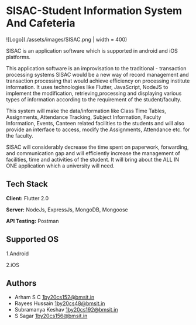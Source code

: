 # SISAC-Student Information System And Cafeteria

![Logo](./assets/images/SISAC.png | width = 400)

SISAC is an application software which is supported in android and iOS platforms.

This application software is an improvisation to the traditional - transaction processing systems
SISAC would be a new way of record management and transaction processing that would
achieve efficiency on processing institute information. It uses technologies like Flutter,
JavaScript, NodeJS to implement the modification, retrieving,processing and displaying various types of information according to the requirement of the
student/faculty.

This system will make the data/information like Class Time Tables,
Assignments, Attendance Tracking, Subject Information, Faculty Information, Events,
Canteen related facilities to the students and will also provide an interface to access, modify
the Assignments, Attendance etc. for the faculty.

SISAC will considerably decrease the time spent on paperwork, forwarding, and
communication gap and will efficiently increase the management of facilities, time and
activities of the student. It will bring about the ALL IN ONE application which a university
will need.

## Tech Stack

**Client:** Flutter 2.0

**Server:** NodeJs, ExpressJs, MongoDB, Mongoose

**API Testing:** Postman

## Supported OS

1.Android

2.iOS

## Authors

- Arham S C 1by20cs152@bmsit.in
- Rayees Hussain 1by20cs48@bmsit.in
- Subramanya Keshav 1by20cs192@bmsit.in
- S Sagar 1by20cs156@bmsit.in
